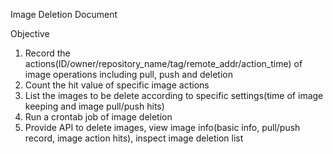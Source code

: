 Image Deletion Document

Objective

1. Record the actions(ID/owner/repository_name/tag/remote_addr/action_time) of image operations including pull, push and deletion
2. Count the hit value of specific image actions
3. List the images to be delete according to specific settings(time of image keeping and image pull/push hits)
4. Run a crontab job of image deletion
5. Provide API to delete images, view image info(basic info, pull/push record, image action hits), inspect image deletion list